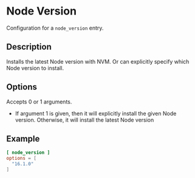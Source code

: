 # Node Version

Configuration for a `node_version` entry.

## Description

Installs the latest Node version with NVM. Or can explicitly specify which Node version to install.

## Options

Accepts 0 or 1 arguments.

- If argument 1 is given, then it will explicitly install the given Node version. Otherwise, it will install the latest Node version

## Example

```toml
[ node_version ]
options = [
  "16.1.0"
]
```
